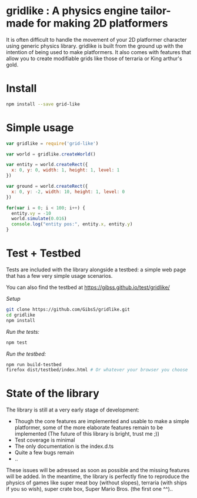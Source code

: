 # gridlike : A physics engine tailor-made for making 2D platformers

It is often difficult to handle the movement of your 2D platformer character using generic physics library. 
gridlike is built from the ground up with the intention of being used to make platformers. It also comes with
features that allow you to create modifiable grids like those of terraria or King arthur's gold.

# Install

```sh
npm install --save grid-like
```

# Simple usage

```js
var gridlike = require('grid-like')

var world = gridlike.createWorld()

var entity = world.createRect({
  x: 0, y: 0, width: 1, height: 1, level: 1
})

var ground = world.createRect({
  x: 0, y: -2, width: 10, height: 1, level: 0
})

for(var i = 0; i < 100; i++) {
  entity.vy = -10
  world.simulate(0.016)
  console.log("entity pos:", entity.x, entity.y)
}
```

# Test + Testbed

Tests are included with the library alongside a testbed: a simple web page that has a few very simple usage scenarios.

You can also find the testbed at https://gibss.github.io/test/gridlike/

*Setup*
```sh
git clone https://github.com/GibsS/gridlike.git
cd gridlike
npm install
```

*Run the tests:*
```sh
npm test
```

*Run the testbed:*
```sh
npm run build-testbed
firefox dist/testbed/index.html # Or whatever your browser you choose
```

# State of the library

The library is still at a very early stage of development:
- Though the core features are implemented and usable to make a simple platformer, some of the more elaborate features remain to be implemented (The future of this library is bright, trust me ;))
- Test coverage is minimal
- The only documentation is the index.d.ts
- Quite a few bugs remain
- ..

These issues will be adressed as soon as possible and the missing features will be added. In the meantime, the library is perfectly fine to reproduce
the physics of games like super meat boy (without slopes), terraria (with ships if you so wish), super crate box, Super Mario Bros. (the first one ^^)..

